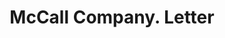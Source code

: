 ---
doi: 10.7916/D8V13GX5
date_other: '1920'
date_other_textual: '1920'
form: correspondence
genre:
- Letters (correspondence)
name:
- McCall Company
object_in_context_url: https://biggert.cul.columbia.edu/items/view/ave_biggert_01068
subject_hierarchical_geographic:
- New York, New York, United States
subject_name:
- McCall Company
title: McCall Company. Letter
sort_title: McCall Company. Letter
call_number: ave_biggert_01068
coordinates:
- 40.71277777777778,-74.00583333333333
pid: ave_biggert_01068
identifiers: ave_biggert_01068
thumbnail: https://derivativo-2.library.columbia.edu/iiif/2/ldpd:344318/full/!256,256/0/native.jpg
permalink: "/biggert/ave_biggert_01068/"
layout: iiif-image-page
---